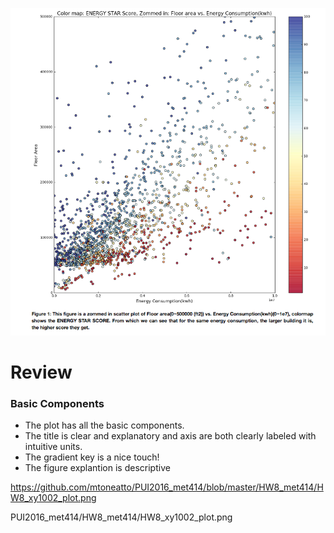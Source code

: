 

![HW8_xy1002_plot](HW8_xy1002_plot.png?raw=true "Optional Title")




# Review

### Basic Components

 - The plot has all the basic components. 
 - The title is clear and explanatory and axis are both clearly labeled with intuitive units.
 - The gradient key is a nice touch!
 - The figure explantion is descriptive

https://github.com/mtoneatto/PUI2016_met414/blob/master/HW8_met414/HW8_xy1002_plot.png

PUI2016_met414/HW8_met414/HW8_xy1002_plot.png
